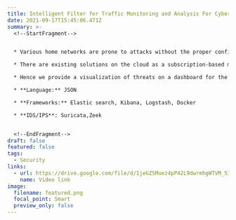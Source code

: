 ```yaml
---
title: Intelligent Filter for Traffic Monitoring and Analysis For Cyber Threats
date: 2021-09-17T15:45:06.471Z
summary: >-
  <!--StartFragment-->


  * Various home networks are prone to attacks without the proper configuration of security rules and firewalls.

  * There are existing solutions on the cloud as a subscription-based model but they are not practical as it is very expensive and suited for large enterprises.

  * Hence we provide a visualization of threats on a dashboard for the users to monitor and take necessary action against threats.

  * **Language:** JSON

  * **Frameworks:** Elastic search, Kibana, Logstash, Docker

  * **IDS/IPS**: Suricata,Zeek


  <!--EndFragment-->
draft: false
featured: false
tags:
  - Security
links:
  - url: https://drive.google.com/file/d/1jeGZSMuez4pP42L9dwrmhgWTVM_53e6_/view?resourcekey
    name: Video link
image:
  filename: featured.png
  focal_point: Smart
  preview_only: false
---
```

